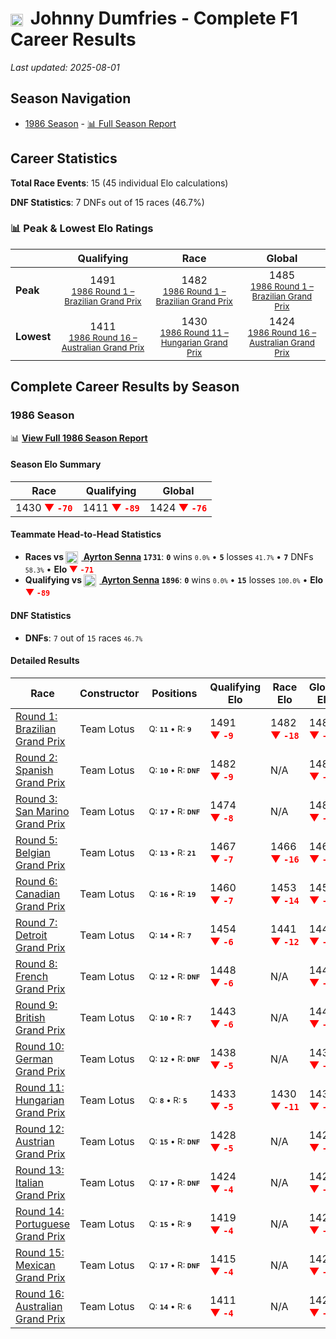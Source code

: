# <img src="https://upload.wikimedia.org/wikipedia/commons/thumb/8/83/Flag_of_the_United_Kingdom_%283-5%29.svg/512px-Flag_of_the_United_Kingdom_%283-5%29.svg.png?20250726143817" alt="United Kingdom" width="20" height="auto" style="vertical-align: middle; margin-right: 5px;" onerror="this.outerHTML='🇬🇧'; this.style.marginRight='5px';"/> Johnny Dumfries - Complete F1 Career Results

*Last updated: 2025-08-01*

## Season Navigation

- [1986 Season](#1986-season) - [📊 Full Season Report](../seasons/1986-season-report)

## Career Statistics

**Total Race Events**: 15 (45 individual Elo calculations)

**DNF Statistics**: 7 DNFs out of 15 races (46.7%)

### 📊 Peak & Lowest Elo Ratings

| &nbsp; | Qualifying | Race | Global |
|-------|------------|------|--------|
| **Peak** | <center> 1491 <br/><small> [1986 Round 1 – Brazilian Grand Prix](../seasons/1986-season-report#round-1-brazilian-grand-prix) </small></center> | <center> 1482 <br/><small> [1986 Round 1 – Brazilian Grand Prix](../seasons/1986-season-report#round-1-brazilian-grand-prix) </small></center> | <center> 1485  <br/><small> [1986 Round 1 – Brazilian Grand Prix](../seasons/1986-season-report#round-1-brazilian-grand-prix) </small></center> |
| **Lowest** | <center> 1411 <br/><small> [1986 Round 16 – Australian Grand Prix](../seasons/1986-season-report#round-16-australian-grand-prix) </small></center> | <center> 1430 <br/><small> [1986 Round 11 – Hungarian Grand Prix](../seasons/1986-season-report#round-11-hungarian-grand-prix) </small></center> | <center> 1424 <br/><small> [1986 Round 16 – Australian Grand Prix](../seasons/1986-season-report#round-16-australian-grand-prix) </small></center> |


## Complete Career Results by Season

### 1986 Season

📊 **[View Full 1986 Season Report](../seasons/1986-season-report)**

#### Season Elo Summary

| Race | Qualifying | Global |
|------|------------|--------|
| 1430 **<span style="color: red;">▼&nbsp;`-70`</span>** | 1411 **<span style="color: red;">▼&nbsp;`-89`</span>** | 1424 **<span style="color: red;">▼&nbsp;`-76`</span>** |

#### Teammate Head-to-Head Statistics

- **Races vs [<img src="https://upload.wikimedia.org/wikipedia/commons/0/05/Flag_of_Brazil.svg" alt="Brazil" width="20" height="auto" style="vertical-align: middle; margin-right: 5px;" onerror="this.outerHTML='🇧🇷'; this.style.marginRight='5px';"/> Ayrton Senna](ayrton-senna) `1731`**: **`0`** wins <small>`0.0%`</small> • **`5`** losses <small>`41.7%`</small> • **`7`** DNFs <small>`58.3%`</small> • **Elo <span style="color: red;">▼&nbsp;`-71`</span>**
- **Qualifying vs [<img src="https://upload.wikimedia.org/wikipedia/commons/0/05/Flag_of_Brazil.svg" alt="Brazil" width="20" height="auto" style="vertical-align: middle; margin-right: 5px;" onerror="this.outerHTML='🇧🇷'; this.style.marginRight='5px';"/> Ayrton Senna](ayrton-senna) `1896`**: **`0`** wins <small>`0.0%`</small> • **`15`** losses <small>`100.0%`</small> • **Elo <span style="color: red;">▼&nbsp;`-89`</span>**

#### DNF Statistics

- **DNFs**: `7` out of `15` races <small>`46.7%`</small>

#### Detailed Results

| Race | Constructor | Positions | Qualifying Elo | Race Elo | Global Elo | Teammate |
|------|-------------|-----------|----------------|----------|------------|----------|
| [Round 1: Brazilian Grand Prix](../seasons/1986-season-report#round-1-brazilian-grand-prix) | Team Lotus | <small>Q:&nbsp;**`11`**&nbsp;•&nbsp;R:&nbsp;**`9`**</small> | 1491 **<span style="color: red;">▼&nbsp;`-9`</span>** | 1482 **<span style="color: red;">▼&nbsp;`-18`</span>** | 1485 **<span style="color: red;">▼&nbsp;`-15`</span>** | [<img src="https://upload.wikimedia.org/wikipedia/commons/0/05/Flag_of_Brazil.svg" alt="Brazil" width="20" height="auto" style="vertical-align: middle; margin-right: 5px;" onerror="this.outerHTML='🇧🇷'; this.style.marginRight='5px';"/> Ayrton Senna](ayrton-senna)<br/><small>Q:&nbsp;**`1`**&nbsp;•&nbsp;R:&nbsp;**`2`**</small> |
| [Round 2: Spanish Grand Prix](../seasons/1986-season-report#round-2-spanish-grand-prix) | Team Lotus | <small>Q:&nbsp;**`10`**&nbsp;•&nbsp;R:&nbsp;**`DNF`**</small> | 1482 **<span style="color: red;">▼&nbsp;`-9`</span>** | N/A | 1482 **<span style="color: red;">▼&nbsp;`-3`</span>** | [<img src="https://upload.wikimedia.org/wikipedia/commons/0/05/Flag_of_Brazil.svg" alt="Brazil" width="20" height="auto" style="vertical-align: middle; margin-right: 5px;" onerror="this.outerHTML='🇧🇷'; this.style.marginRight='5px';"/> Ayrton Senna](ayrton-senna)<br/><small>Q:&nbsp;**`1`**&nbsp;•&nbsp;R:&nbsp;**`1`**</small> |
| [Round 3: San Marino Grand Prix](../seasons/1986-season-report#round-3-san-marino-grand-prix) | Team Lotus | <small>Q:&nbsp;**`17`**&nbsp;•&nbsp;R:&nbsp;**`DNF`**</small> | 1474 **<span style="color: red;">▼&nbsp;`-8`</span>** | N/A | 1480 **<span style="color: red;">▼&nbsp;`-2`</span>** | [<img src="https://upload.wikimedia.org/wikipedia/commons/0/05/Flag_of_Brazil.svg" alt="Brazil" width="20" height="auto" style="vertical-align: middle; margin-right: 5px;" onerror="this.outerHTML='🇧🇷'; this.style.marginRight='5px';"/> Ayrton Senna](ayrton-senna)<br/><small>Q:&nbsp;**`1`**&nbsp;•&nbsp;R:&nbsp;**`DNF`**</small> |
| [Round 5: Belgian Grand Prix](../seasons/1986-season-report#round-5-belgian-grand-prix) | Team Lotus | <small>Q:&nbsp;**`13`**&nbsp;•&nbsp;R:&nbsp;**`21`**</small> | 1467 **<span style="color: red;">▼&nbsp;`-7`</span>** | 1466 **<span style="color: red;">▼&nbsp;`-16`</span>** | 1466 **<span style="color: red;">▼&nbsp;`-13`</span>** | [<img src="https://upload.wikimedia.org/wikipedia/commons/0/05/Flag_of_Brazil.svg" alt="Brazil" width="20" height="auto" style="vertical-align: middle; margin-right: 5px;" onerror="this.outerHTML='🇧🇷'; this.style.marginRight='5px';"/> Ayrton Senna](ayrton-senna)<br/><small>Q:&nbsp;**`4`**&nbsp;•&nbsp;R:&nbsp;**`2`**</small> |
| [Round 6: Canadian Grand Prix](../seasons/1986-season-report#round-6-canadian-grand-prix) | Team Lotus | <small>Q:&nbsp;**`16`**&nbsp;•&nbsp;R:&nbsp;**`19`**</small> | 1460 **<span style="color: red;">▼&nbsp;`-7`</span>** | 1453 **<span style="color: red;">▼&nbsp;`-14`</span>** | 1454 **<span style="color: red;">▼&nbsp;`-12`</span>** | [<img src="https://upload.wikimedia.org/wikipedia/commons/0/05/Flag_of_Brazil.svg" alt="Brazil" width="20" height="auto" style="vertical-align: middle; margin-right: 5px;" onerror="this.outerHTML='🇧🇷'; this.style.marginRight='5px';"/> Ayrton Senna](ayrton-senna)<br/><small>Q:&nbsp;**`2`**&nbsp;•&nbsp;R:&nbsp;**`5`**</small> |
| [Round 7: Detroit Grand Prix](../seasons/1986-season-report#round-7-detroit-grand-prix) | Team Lotus | <small>Q:&nbsp;**`14`**&nbsp;•&nbsp;R:&nbsp;**`7`**</small> | 1454 **<span style="color: red;">▼&nbsp;`-6`</span>** | 1441 **<span style="color: red;">▼&nbsp;`-12`</span>** | 1444 **<span style="color: red;">▼&nbsp;`-10`</span>** | [<img src="https://upload.wikimedia.org/wikipedia/commons/0/05/Flag_of_Brazil.svg" alt="Brazil" width="20" height="auto" style="vertical-align: middle; margin-right: 5px;" onerror="this.outerHTML='🇧🇷'; this.style.marginRight='5px';"/> Ayrton Senna](ayrton-senna)<br/><small>Q:&nbsp;**`1`**&nbsp;•&nbsp;R:&nbsp;**`1`**</small> |
| [Round 8: French Grand Prix](../seasons/1986-season-report#round-8-french-grand-prix) | Team Lotus | <small>Q:&nbsp;**`12`**&nbsp;•&nbsp;R:&nbsp;**`DNF`**</small> | 1448 **<span style="color: red;">▼&nbsp;`-6`</span>** | N/A | 1442 **<span style="color: red;">▼&nbsp;`-2`</span>** | [<img src="https://upload.wikimedia.org/wikipedia/commons/0/05/Flag_of_Brazil.svg" alt="Brazil" width="20" height="auto" style="vertical-align: middle; margin-right: 5px;" onerror="this.outerHTML='🇧🇷'; this.style.marginRight='5px';"/> Ayrton Senna](ayrton-senna)<br/><small>Q:&nbsp;**`1`**&nbsp;•&nbsp;R:&nbsp;**`22`**</small> |
| [Round 9: British Grand Prix](../seasons/1986-season-report#round-9-british-grand-prix) | Team Lotus | <small>Q:&nbsp;**`10`**&nbsp;•&nbsp;R:&nbsp;**`7`**</small> | 1443 **<span style="color: red;">▼&nbsp;`-6`</span>** | N/A | 1441 **<span style="color: red;">▼&nbsp;`-2`</span>** | [<img src="https://upload.wikimedia.org/wikipedia/commons/0/05/Flag_of_Brazil.svg" alt="Brazil" width="20" height="auto" style="vertical-align: middle; margin-right: 5px;" onerror="this.outerHTML='🇧🇷'; this.style.marginRight='5px';"/> Ayrton Senna](ayrton-senna)<br/><small>Q:&nbsp;**`3`**&nbsp;•&nbsp;R:&nbsp;**`DNF`**</small> |
| [Round 10: German Grand Prix](../seasons/1986-season-report#round-10-german-grand-prix) | Team Lotus | <small>Q:&nbsp;**`12`**&nbsp;•&nbsp;R:&nbsp;**`DNF`**</small> | 1438 **<span style="color: red;">▼&nbsp;`-5`</span>** | N/A | 1439 **<span style="color: red;">▼&nbsp;`-1`</span>** | [<img src="https://upload.wikimedia.org/wikipedia/commons/0/05/Flag_of_Brazil.svg" alt="Brazil" width="20" height="auto" style="vertical-align: middle; margin-right: 5px;" onerror="this.outerHTML='🇧🇷'; this.style.marginRight='5px';"/> Ayrton Senna](ayrton-senna)<br/><small>Q:&nbsp;**`3`**&nbsp;•&nbsp;R:&nbsp;**`2`**</small> |
| [Round 11: Hungarian Grand Prix](../seasons/1986-season-report#round-11-hungarian-grand-prix) | Team Lotus | <small>Q:&nbsp;**`8`**&nbsp;•&nbsp;R:&nbsp;**`5`**</small> | 1433 **<span style="color: red;">▼&nbsp;`-5`</span>** | 1430 **<span style="color: red;">▼&nbsp;`-11`</span>** | 1430 **<span style="color: red;">▼&nbsp;`-9`</span>** | [<img src="https://upload.wikimedia.org/wikipedia/commons/0/05/Flag_of_Brazil.svg" alt="Brazil" width="20" height="auto" style="vertical-align: middle; margin-right: 5px;" onerror="this.outerHTML='🇧🇷'; this.style.marginRight='5px';"/> Ayrton Senna](ayrton-senna)<br/><small>Q:&nbsp;**`1`**&nbsp;•&nbsp;R:&nbsp;**`2`**</small> |
| [Round 12: Austrian Grand Prix](../seasons/1986-season-report#round-12-austrian-grand-prix) | Team Lotus | <small>Q:&nbsp;**`15`**&nbsp;•&nbsp;R:&nbsp;**`DNF`**</small> | 1428 **<span style="color: red;">▼&nbsp;`-5`</span>** | N/A | 1428 **<span style="color: red;">▼&nbsp;`-1`</span>** | [<img src="https://upload.wikimedia.org/wikipedia/commons/0/05/Flag_of_Brazil.svg" alt="Brazil" width="20" height="auto" style="vertical-align: middle; margin-right: 5px;" onerror="this.outerHTML='🇧🇷'; this.style.marginRight='5px';"/> Ayrton Senna](ayrton-senna)<br/><small>Q:&nbsp;**`8`**&nbsp;•&nbsp;R:&nbsp;**`DNF`**</small> |
| [Round 13: Italian Grand Prix](../seasons/1986-season-report#round-13-italian-grand-prix) | Team Lotus | <small>Q:&nbsp;**`17`**&nbsp;•&nbsp;R:&nbsp;**`DNF`**</small> | 1424 **<span style="color: red;">▼&nbsp;`-4`</span>** | N/A | 1427 **<span style="color: red;">▼&nbsp;`-1`</span>** | [<img src="https://upload.wikimedia.org/wikipedia/commons/0/05/Flag_of_Brazil.svg" alt="Brazil" width="20" height="auto" style="vertical-align: middle; margin-right: 5px;" onerror="this.outerHTML='🇧🇷'; this.style.marginRight='5px';"/> Ayrton Senna](ayrton-senna)<br/><small>Q:&nbsp;**`5`**&nbsp;•&nbsp;R:&nbsp;**`DNF`**</small> |
| [Round 14: Portuguese Grand Prix](../seasons/1986-season-report#round-14-portuguese-grand-prix) | Team Lotus | <small>Q:&nbsp;**`15`**&nbsp;•&nbsp;R:&nbsp;**`9`**</small> | 1419 **<span style="color: red;">▼&nbsp;`-4`</span>** | N/A | 1426 **<span style="color: red;">▼&nbsp;`-1`</span>** | [<img src="https://upload.wikimedia.org/wikipedia/commons/0/05/Flag_of_Brazil.svg" alt="Brazil" width="20" height="auto" style="vertical-align: middle; margin-right: 5px;" onerror="this.outerHTML='🇧🇷'; this.style.marginRight='5px';"/> Ayrton Senna](ayrton-senna)<br/><small>Q:&nbsp;**`1`**&nbsp;•&nbsp;R:&nbsp;**`DNF`**</small> |
| [Round 15: Mexican Grand Prix](../seasons/1986-season-report#round-15-mexican-grand-prix) | Team Lotus | <small>Q:&nbsp;**`17`**&nbsp;•&nbsp;R:&nbsp;**`DNF`**</small> | 1415 **<span style="color: red;">▼&nbsp;`-4`</span>** | N/A | 1425 **<span style="color: red;">▼&nbsp;`-1`</span>** | [<img src="https://upload.wikimedia.org/wikipedia/commons/0/05/Flag_of_Brazil.svg" alt="Brazil" width="20" height="auto" style="vertical-align: middle; margin-right: 5px;" onerror="this.outerHTML='🇧🇷'; this.style.marginRight='5px';"/> Ayrton Senna](ayrton-senna)<br/><small>Q:&nbsp;**`1`**&nbsp;•&nbsp;R:&nbsp;**`3`**</small> |
| [Round 16: Australian Grand Prix](../seasons/1986-season-report#round-16-australian-grand-prix) | Team Lotus | <small>Q:&nbsp;**`14`**&nbsp;•&nbsp;R:&nbsp;**`6`**</small> | 1411 **<span style="color: red;">▼&nbsp;`-4`</span>** | N/A | 1424 **<span style="color: red;">▼&nbsp;`-1`</span>** | [<img src="https://upload.wikimedia.org/wikipedia/commons/0/05/Flag_of_Brazil.svg" alt="Brazil" width="20" height="auto" style="vertical-align: middle; margin-right: 5px;" onerror="this.outerHTML='🇧🇷'; this.style.marginRight='5px';"/> Ayrton Senna](ayrton-senna)<br/><small>Q:&nbsp;**`3`**&nbsp;•&nbsp;R:&nbsp;**`DNF`**</small> |

